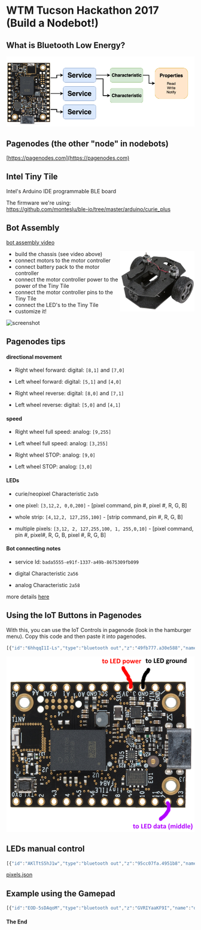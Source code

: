 # WTM Tucson Hackathon 2017 <br> (Build a Nodebot!)

## What is Bluetooth Low Energy?

![screenshot](ble-diagram.png)


## Pagenodes (the other "node" in nodebots)

[https://pagenodes.com](https://pagenodes.com)

## Intel Tiny Tile

Intel's Arduino IDE programmable BLE board

The firmware we're using: <br>
https://github.com/monteslu/ble-io/tree/master/arduino/curie_plus

## Bot Assembly

[bot assembly video](https://www.youtube.com/watch?v=LGfNfUv5Eqs)

<a href="https://www.youtube.com/watch?v=LGfNfUv5Eqs"><img width="200" align="right" src="chassis-sprout.png"></a>

* build the chassis (see video above)
* connect motors to the motor controller
* connect battery pack to the motor controller
* connect the motor controller power to the power of the Tiny Tile
* connect the motor controller pins to the Tiny Tile
* connect the LED's to the Tiny Tile
* customize it!


![screenshot](wiring.png)

## Pagenodes tips

#### directional movement

* Right wheel forward:
digital: `[8,1]` and `[7,0]`

* Left wheel forward:
digital: `[5,1]` and `[4,0]`

* Right wheel reverse:
digital: `[8,0]` and `[7,1]`

* Left wheel reverse:
digital: `[5,0]` and `[4,1]`


#### speed

* Right wheel full speed:
analog: `[9,255]`

* Left wheel full speed:
analog: `[3,255]`

* Right wheel STOP:
analog: `[9,0]`

* Left wheel STOP:
analog: `[3,0]`


#### LEDs

* curie/neopixel Characteristic `2a5b`

* one pixel: `[3,12,2, 0,0,200]` - [pixel command, pin #, pixel #,  R, G, B]

* whole strip: `[4,12,2, 127,255,100]` - [strip command, pin #,  R, G, B]

* multiple pixels: `[3,12, 2, 127,255,100, 1, 255,0,10]` - [pixel command, pin #, pixel#,  R, G, B, pixel #,  R, G, B]


#### Bot connecting notes

* service Id: `bada5555-e91f-1337-a49b-8675309fb099`

* digital Characteristic `2a56`

* analog Characteristic `2a58`

more details [here](https://github.com/monteslu/ble-io/blob/master/service.md)


## Using the IoT Buttons in Pagenodes

With this, you can use the IoT Controls in pagenode (look in the hamburger menu). Copy this code and then paste it into pagenodes.

```javascript
[{"id":"6hhqqI1I-Ls","type":"bluetooth out","z":"49fb777.a30e588","name":"digital","characteristicId":"2a56","bleServiceId":"bada5555-e91f-1337-a49b-8675309fb099","x":715.5,"y":286,"wires":[]},{"id":"dd6R088sIXc","type":"bluetooth out","z":"49fb777.a30e588","name":"analog","characteristicId":"2a58","bleServiceId":"bada5555-e91f-1337-a49b-8675309fb099","x":639.5,"y":473,"wires":[]},{"id":"kkgJpERfIvw","type":"iot buttons","z":"49fb777.a30e588","x":87.5,"y":180,"wires":[["vKL1gU1CZ18"]]},{"id":"vKL1gU1CZ18","type":"switch","z":"49fb777.a30e588","name":"","property":"payload","propertyType":"msg","rules":[{"t":"eq","v":"2","vt":"num"},{"t":"eq","v":"10","vt":"num"},{"t":"eq","v":"5","vt":"num"},{"t":"eq","v":"7","vt":"num"},{"t":"eq","v":"6","vt":"num"},{"t":"eq","v":"4","vt":"num"},{"t":"eq","v":"8","vt":"num"},{"t":"eq","v":"1","vt":"str"}],"checkall":"true","outputs":8,"x":149.5,"y":349,"wires":[["17AfuHvqwJM","QGG7QoVH8lo"],["qTXb5mvCQPU","qApozIfAPgs"],["17AfuHvqwJM","qApozIfAPgs"],["QGG7QoVH8lo","qTXb5mvCQPU"],["uNYP8SMzLNU"],["nkmVgTucYeA"],["nCzKIz4sCy0"],[]]},{"id":"uNYP8SMzLNU","type":"change","z":"49fb777.a30e588","name":"stop right & left","rules":[{"t":"set","p":"payload","pt":"msg","to":"[9,0,0,3,0,0]","tot":"json"}],"action":"","property":"","from":"","to":"","reg":false,"x":403.5,"y":396,"wires":[["dd6R088sIXc"]]},{"id":"nkmVgTucYeA","type":"change","z":"49fb777.a30e588","name":"med right & left","rules":[{"t":"set","p":"payload","pt":"msg","to":"[9,127,0,3,127,0]","tot":"json"}],"action":"","property":"","from":"","to":"","reg":false,"x":404.5,"y":452,"wires":[["dd6R088sIXc"]]},{"id":"nCzKIz4sCy0","type":"change","z":"49fb777.a30e588","name":"high right & left","rules":[{"t":"set","p":"payload","pt":"msg","to":"[9,255,0,3,255,0]","tot":"json"}],"action":"","property":"","from":"","to":"","reg":false,"x":423.5,"y":525,"wires":[["dd6R088sIXc"]]},{"id":"17AfuHvqwJM","type":"change","z":"49fb777.a30e588","name":"forward right","rules":[{"t":"set","p":"payload","pt":"msg","to":"[8,1,7,0]","tot":"json"}],"action":"","property":"","from":"","to":"","reg":false,"x":414.5,"y":61,"wires":[["6hhqqI1I-Ls"]]},{"id":"QGG7QoVH8lo","type":"change","z":"49fb777.a30e588","name":"forward left","rules":[{"t":"set","p":"payload","pt":"msg","to":"[5,1,4,0]","tot":"json"}],"action":"","property":"","from":"","to":"","reg":false,"x":422.5,"y":153,"wires":[["6hhqqI1I-Ls"]]},{"id":"qTXb5mvCQPU","type":"change","z":"49fb777.a30e588","name":"reverse right","rules":[{"t":"set","p":"payload","pt":"msg","to":"[8,0,7,1]","tot":"json"}],"action":"","property":"","from":"","to":"","reg":false,"x":433.5,"y":226,"wires":[["6hhqqI1I-Ls"]]},{"id":"qApozIfAPgs","type":"change","z":"49fb777.a30e588","name":"reverse left","rules":[{"t":"set","p":"payload","pt":"msg","to":"[5,0,4,1]","tot":"json"}],"action":"","property":"","from":"","to":"","reg":false,"x":434.5,"y":293,"wires":[["6hhqqI1I-Ls"]]}]
```


![neopixel](tiny-tile-led-pinouts.png)


## LEDs manual control

```javascript
[{"id":"AKlTtS5hJ1w","type":"bluetooth out","z":"95cc07fa.4951b8","name":"curie","characteristicId":"2a5b","bleServiceId":"bada5555-e91f-1337-a49b-8675309fb099","x":644,"y":1335,"wires":[]},{"id":"lRWRmGn-ln8","type":"inject","z":"95cc07fa.4951b8","name":"red strip","topic":"","payload":"[4,12,255,0,0]","payloadType":"json","repeat":"","crontab":"","once":true,"allowDebugInput":false,"x":205,"y":1250,"wires":[["AKlTtS5hJ1w"]]},{"id":"ilIBUZT_xHk","type":"inject","z":"95cc07fa.4951b8","name":"turn off","topic":"","payload":"[4,12, 0,0,0]","payloadType":"json","repeat":"","crontab":"","once":false,"allowDebugInput":false,"x":274,"y":1112,"wires":[["AKlTtS5hJ1w"]]},{"id":"eGgeA7RtqDE","type":"inject","z":"95cc07fa.4951b8","name":"pixel 2 blue","topic":"","payload":"[3,12,2, 0,0,200]","payloadType":"json","repeat":"","crontab":"","once":false,"allowDebugInput":false,"x":198,"y":1308,"wires":[["AKlTtS5hJ1w"]]},{"id":"u5vRu_Jv02M","type":"inject","z":"95cc07fa.4951b8","name":"pixel 0 - 3 first half rainbow","topic":"","payload":"[3,12,  0, 148,0,211,  1, 75,0,130,  2, 0,0,255,  3, 0,255,0 ]","payloadType":"json","repeat":"","crontab":"","once":false,"allowDebugInput":false,"x":222,"y":1382,"wires":[["AKlTtS5hJ1w"]]},{"id":"U6gluBpm74c","type":"inject","z":"95cc07fa.4951b8","name":"pixel 4 - 7 second half rainbow","topic":"","payload":"[3,12,  4, 255,255,0,  5, 255,127,0,  6, 255,0,0,  7, 127,0,0 ]","payloadType":"json","repeat":"","crontab":"","once":false,"allowDebugInput":false,"x":232,"y":1426,"wires":[["AKlTtS5hJ1w"]]},{"id":"AYRzn7Ct7GI","type":"inject","z":"95cc07fa.4951b8","name":"green strip","topic":"","payload":"[4,12,0,255,0]","payloadType":"json","repeat":"","crontab":"","once":true,"allowDebugInput":false,"x":216,"y":1207,"wires":[["AKlTtS5hJ1w"]]},{"id":"OX9rasy4RKo","type":"inject","z":"95cc07fa.4951b8","name":"blue strip","topic":"","payload":"[4,12,0,0,255]","payloadType":"json","repeat":"","crontab":"","once":true,"allowDebugInput":false,"x":223,"y":1161,"wires":[["AKlTtS5hJ1w"]]},{"id":"uW-2s9U-M1w","type":"inject","z":"95cc07fa.4951b8","name":"white strip","topic":"","payload":"[4,12,255,255,255]","payloadType":"json","repeat":"","crontab":"","once":true,"allowDebugInput":false,"x":301,"y":1492,"wires":[["AKlTtS5hJ1w"]]}]
```

[pixels.json](https://gist.github.com/monteslu/e95bc1323fe16c5e937a5374744853d3)

## Example using the Gamepad

```javascript
[{"id":"EOD-5sDAqoM","type":"bluetooth out","z":"GVRIYaaKF9I","name":"digital","characteristicId":"2a56","bleServiceId":"bada5555-e91f-1337-a49b-8675309fb099","x":923.0714645385742,"y":465.2856788635254,"wires":[]},{"id":"BAtsltu4B_M","type":"bluetooth out","z":"GVRIYaaKF9I","name":"analog","characteristicId":"2a58","bleServiceId":"bada5555-e91f-1337-a49b-8675309fb099","x":909.5000286102295,"y":160.28571701049805,"wires":[]},{"id":"9MkFzlmOdDg","type":"gamepad","z":"GVRIYaaKF9I","name":"snes-pad1","controllerId":"0","refreshInterval":"60","onlyButtonChanges":false,"roundAxes":true,"x":186.35713958740234,"y":325.714298248291,"wires":[["uvbETkczet8","saQPVQ1Soeg","wgRkYEtuLAk","YlQdKXpDWfg","udqeE7qhXJ0"]]},{"id":"uvbETkczet8","type":"switch","z":"GVRIYaaKF9I","name":"swForward","property":"payload.axes[1]","propertyType":"msg","rules":[{"t":"eq","v":"-1","vt":"num"},{"t":"eq","v":"0","vt":"str"}],"checkall":"true","outputs":2,"x":383.64286041259766,"y":122.57142925262451,"wires":[["Obth86UbJjU","qsc10SA97UY","53_CLRdtJ7s"],[]]},{"id":"Obth86UbJjU","type":"change","z":"GVRIYaaKF9I","name":"forward right","rules":[{"t":"set","p":"payload","pt":"msg","to":"[8,1,7,0]","tot":"json"}],"action":"","property":"","from":"","to":"","reg":false,"x":617.7857208251953,"y":118.14286994934082,"wires":[["EOD-5sDAqoM"]]},{"id":"qsc10SA97UY","type":"change","z":"GVRIYaaKF9I","name":"high right & left","rules":[{"t":"set","p":"payload","pt":"msg","to":"[9,255,0,3,255,0]","tot":"json"}],"action":"","property":"","from":"","to":"","reg":false,"x":621.3571548461914,"y":73.14285945892334,"wires":[["BAtsltu4B_M"]]},{"id":"53_CLRdtJ7s","type":"change","z":"GVRIYaaKF9I","name":"forward left","rules":[{"t":"set","p":"payload","pt":"msg","to":"[5,1,4,0]","tot":"json"}],"action":"","property":"","from":"","to":"","reg":false,"x":614.7857208251953,"y":161.57143783569336,"wires":[["EOD-5sDAqoM"]]},{"id":"NPDLFyHaBSs","type":"change","z":"GVRIYaaKF9I","name":"stop right & left","rules":[{"t":"set","p":"payload","pt":"msg","to":"[9,0,0,3,0,0]","tot":"json"}],"action":"","property":"","from":"","to":"","reg":false,"x":621.9285202026367,"y":370.0000023841858,"wires":[["BAtsltu4B_M"]]},{"id":"ebUyVAtI2DM","type":"change","z":"GVRIYaaKF9I","name":"high right & left","rules":[{"t":"set","p":"payload","pt":"msg","to":"[9,255,0,3,255,0]","tot":"json"}],"action":"","property":"","from":"","to":"","reg":false,"x":638.9286231994629,"y":521.0000152587891,"wires":[["BAtsltu4B_M"]]},{"id":"k7hQRgogjcA","type":"change","z":"GVRIYaaKF9I","name":"forward left","rules":[{"t":"set","p":"payload","pt":"msg","to":"[5,1,4,0]","tot":"json"}],"action":"","property":"","from":"","to":"","reg":false,"x":626.3571128845215,"y":621.0000419616699,"wires":[["EOD-5sDAqoM"]]},{"id":"giSNSZps0uI","type":"change","z":"GVRIYaaKF9I","name":"reverse left","rules":[{"t":"set","p":"payload","pt":"msg","to":"[5,0,4,1]","tot":"json"}],"action":"","property":"","from":"","to":"","reg":false,"x":634.2142944335938,"y":416.00000190734863,"wires":[["EOD-5sDAqoM"]]},{"id":"EUQsvxtcq8Y","type":"change","z":"GVRIYaaKF9I","name":"forward right","rules":[{"t":"set","p":"payload","pt":"msg","to":"[8,1,7,0]","tot":"json"}],"action":"","property":"","from":"","to":"","reg":false,"x":633.3571319580078,"y":460.42858123779297,"wires":[["EOD-5sDAqoM"]]},{"id":"6fywZa-LRLo","type":"change","z":"GVRIYaaKF9I","name":"reverse right","rules":[{"t":"set","p":"payload","pt":"msg","to":"[8,0,7,1]","tot":"json"}],"action":"","property":"","from":"","to":"","reg":false,"x":631.6428375244141,"y":577.7142906188965,"wires":[["EOD-5sDAqoM"]]},{"id":"saQPVQ1Soeg","type":"function","z":"GVRIYaaKF9I","name":"fnStop","func":"var axes = msg.payload.axes;\nvar [x, y] = axes;\nvar ret;\nif(x==0 && y==0) {\n    ret = msg;\n} \nreturn ret;","outputs":1,"noerr":0,"x":387.3571662902832,"y":372.4285697937012,"wires":[["NPDLFyHaBSs"]]},{"id":"wgRkYEtuLAk","type":"switch","z":"GVRIYaaKF9I","name":"swTurnRight","property":"payload.axes[0]","propertyType":"msg","rules":[{"t":"eq","v":"-1","vt":"str"}],"checkall":"true","outputs":1,"x":404.78570556640625,"y":495.85717010498047,"wires":[["ebUyVAtI2DM","giSNSZps0uI","EUQsvxtcq8Y"]]},{"id":"YlQdKXpDWfg","type":"switch","z":"GVRIYaaKF9I","name":"swTurnLeft","property":"payload.axes[0]","propertyType":"msg","rules":[{"t":"eq","v":"1","vt":"str"}],"checkall":"true","outputs":1,"x":407.07141876220703,"y":554.7142715454102,"wires":[["ebUyVAtI2DM","k7hQRgogjcA","6fywZa-LRLo"]]},{"id":"udqeE7qhXJ0","type":"switch","z":"GVRIYaaKF9I","name":"swReverse","property":"payload.axes[1]","propertyType":"msg","rules":[{"t":"eq","v":"1","vt":"num"}],"checkall":"true","outputs":1,"x":387.9285888671875,"y":279.999981880188,"wires":[["UamtW8Jh-c0","t_k2E4xA2-Q","IXesNgryRrQ"]]},{"id":"t_k2E4xA2-Q","type":"change","z":"GVRIYaaKF9I","name":"reverse right","rules":[{"t":"set","p":"payload","pt":"msg","to":"[8,0,7,1]","tot":"json"}],"action":"","property":"","from":"","to":"","reg":false,"x":616.7856674194336,"y":312.9999465942383,"wires":[["EOD-5sDAqoM"]]},{"id":"UamtW8Jh-c0","type":"change","z":"GVRIYaaKF9I","name":"reverse left","rules":[{"t":"set","p":"payload","pt":"msg","to":"[5,0,4,1]","tot":"json"}],"action":"","property":"","from":"","to":"","reg":false,"x":615.3571662902832,"y":271.85713386535645,"wires":[["EOD-5sDAqoM"]]},{"id":"IXesNgryRrQ","type":"change","z":"GVRIYaaKF9I","name":"high right & left","rules":[{"t":"set","p":"payload","pt":"msg","to":"[9,255,0,3,255,0]","tot":"json"}],"action":"","property":"","from":"","to":"","reg":false,"x":619.2141723632812,"y":230.14286422729492,"wires":[["BAtsltu4B_M"]]}]
```

#### The End
